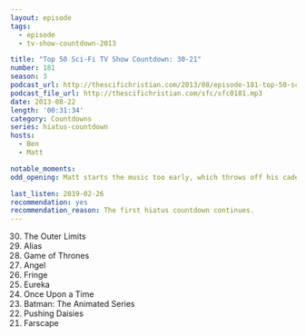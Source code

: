 ```yaml
---
layout: episode
tags:
  - episode
  - tv-show-countdown-2013

title: "Top 50 Sci-Fi TV Show Countdown: 30-21"
number: 181
season: 3
podcast_url: http://thescifichristian.com/2013/08/episode-181-top-50-sci-fi-tv-show-countdown-30-21/
podcast_file_url: http://thescifichristian.com/sfc/sfc0181.mp3
date: 2013-08-22
length: '00:31:34'
category: Countdowns
series: hiatus-countdown
hosts:
  - Ben
  - Matt

notable_moments:
odd_opening: Matt starts the music too early, which throws off his cadence.

last_listen: 2019-02-26
recommendation: yes
recommendation_reason: The first hiatus countdown continues.
---
```


<ol>
<li value="30">The Outer Limits
<li value="29">Alias
<li value="28">Game of Thrones
<li value="27">Angel
<li value="26">Fringe
<li value="25">Eureka
<li value="24">Once Upon a Time
<li value="23">Batman: The Animated Series
<li value="22">Pushing Daisies
<li value="21">Farscape
</ol>










